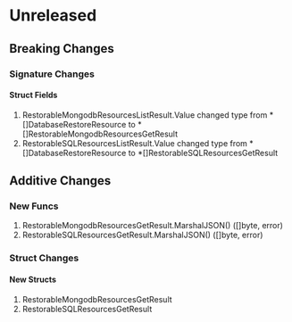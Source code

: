 # Unreleased

## Breaking Changes

### Signature Changes

#### Struct Fields

1. RestorableMongodbResourcesListResult.Value changed type from *[]DatabaseRestoreResource to *[]RestorableMongodbResourcesGetResult
1. RestorableSQLResourcesListResult.Value changed type from *[]DatabaseRestoreResource to *[]RestorableSQLResourcesGetResult

## Additive Changes

### New Funcs

1. RestorableMongodbResourcesGetResult.MarshalJSON() ([]byte, error)
1. RestorableSQLResourcesGetResult.MarshalJSON() ([]byte, error)

### Struct Changes

#### New Structs

1. RestorableMongodbResourcesGetResult
1. RestorableSQLResourcesGetResult
